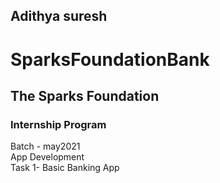 ## Adithya suresh<br />
# SparksFoundationBank<br> 
## The Sparks Foundation <br />
### Internship Program <br />
Batch - may2021 <br />
App Development  <br />
Task 1- Basic Banking App
